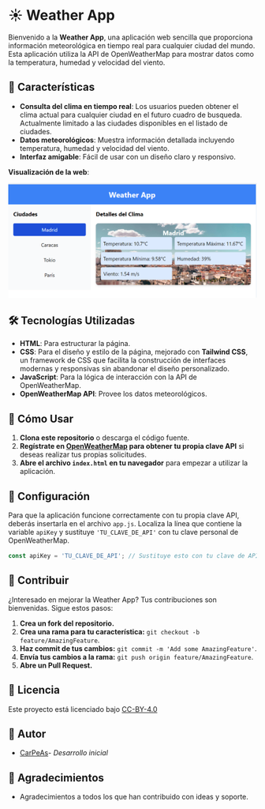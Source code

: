 # ☀️ Weather App

Bienvenido a la **Weather App**, una aplicación web sencilla que proporciona información meteorológica en tiempo real para cualquier ciudad del mundo. Esta aplicación utiliza la API de OpenWeatherMap para mostrar datos como la temperatura, humedad y velocidad del viento.

## 🌟 Características

- **Consulta del clima en tiempo real**: Los usuarios pueden obtener el clima actual para cualquier ciudad en el futuro cuadro de busqueda. Actualmente limitado a las ciudades disponibles en el listado de ciudades.
- **Datos meteorológicos**: Muestra información detallada incluyendo temperatura, humedad y velocidad del viento.
- **Interfaz amigable**: Fácil de usar con un diseño claro y responsivo.

**Visualización de la web**:

![Versión 1.0](img/v1.png)

## 🛠 Tecnologías Utilizadas

- **HTML**: Para estructurar la página.
- **CSS**: Para el diseño y estilo de la página, mejorado con **Tailwind CSS**, un framework de CSS que facilita la construcción de interfaces modernas y responsivas sin abandonar el diseño personalizado.
- **JavaScript**: Para la lógica de interacción con la API de OpenWeatherMap.
- **OpenWeatherMap API**: Provee los datos meteorológicos.

## 🚀 Cómo Usar

1. **Clona este repositorio** o descarga el código fuente.
2. **Regístrate en [OpenWeatherMap](https://openweathermap.org/) para obtener tu propia clave API** si deseas realizar tus propias solicitudes.
3. **Abre el archivo `index.html` en tu navegador** para empezar a utilizar la aplicación.

## 🔧 Configuración

Para que la aplicación funcione correctamente con tu propia clave API, deberás insertarla en el archivo `app.js`. Localiza la línea que contiene la variable `apiKey` y sustituye `'TU_CLAVE_DE_API'` con tu clave personal de OpenWeatherMap.

```javascript
const apiKey = 'TU_CLAVE_DE_API'; // Sustituye esto con tu clave de API real
```

## 🤝 Contribuir

¿Interesado en mejorar la Weather App? Tus contribuciones son bienvenidas. Sigue estos pasos:

1. **Crea un fork del repositorio.**
2. **Crea una rama para tu característica:** `git checkout -b feature/AmazingFeature`.
3. **Haz commit de tus cambios:** `git commit -m 'Add some AmazingFeature'`.
4. **Envía tus cambios a la rama:** `git push origin feature/AmazingFeature`.
5. **Abre un Pull Request.**

## 📄 Licencia

Este proyecto está licenciado bajo [CC-BY-4.0](https://creativecommons.org/licenses/by/4.0/deed.es)

## 🙋 Autor

- [CarPeAs](https://github.com/CarPeAs)- *Desarrollo inicial*

## 🎉 Agradecimientos

- Agradecimientos a todos los que han contribuido con ideas y soporte.